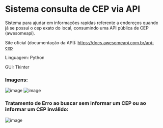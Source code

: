 
# Sistema consulta de CEP via API

Sistema para ajudar em informações rapidas referente a endereços quando já se possui o cep exato do local,
consumindo uma API pública de CEP (awesomeapi).



Site oficial (documentação da API):
https://docs.awesomeapi.com.br/api-cep


Linguagem: Python

GUI: Tkinter




### Imagens:
![image](https://github.com/Hallennen/Consulta_CEP_via_API/assets/64508688/00cab8c9-2961-4bf3-a74a-07fa06803c9d)
![image](https://github.com/Hallennen/Consulta_CEP_via_API/assets/64508688/44698725-16f0-4326-8ec5-0c3c0b48c76d)

### Tratamento de Erro ao buscar sem informar um CEP ou ao informar um CEP inválido:

![image](https://github.com/Hallennen/Consulta_CEP_via_API/assets/64508688/3e2e7f88-05b7-418b-808c-bbdefb388640)


